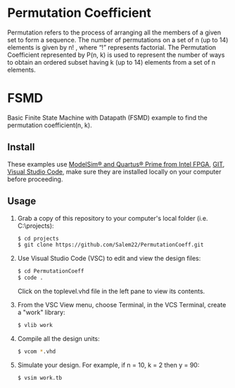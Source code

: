 # Permutation Coefficient

Permutation refers to the process of arranging all the members of a given set to form a sequence. The number of permutations on a set of n (up to 14) elements is given by n! , where “!” represents factorial.
The Permutation Coefficient represented by P(n, k) is used to represent the number of ways to obtain an ordered subset having k (up to 14) elements from a set of n elements.
# FSMD
Basic Finite State Machine with Datapath (FSMD) example to find the permutation coefficient(n, k).

## Install

These examples use [ModelSim&reg; and Quartus&reg; Prime from Intel FPGA](http://fpgasoftware.intel.com/?edition=lite), [GIT](https://git-scm.com/download/win), [Visual Studio Code](https://code.visualstudio.com/download), make sure they are installed locally on your computer before proceeding.

## Usage

1. Grab a copy of this repository to your computer's local folder (i.e. C:\projects):

    ```sh
    $ cd projects
    $ git clone https://github.com/Salem22/PermutationCoeff.git
    ```
2. Use Visual Studio Code (VSC) to edit and view the design files:

    ```sh
    $ cd PermutationCoeff
    $ code .
    ```
    Click on the toplevel.vhd file in the left pane to view its contents.
    
3. From the VSC View menu, choose Terminal, in the VCS Terminal, create a "work" library:

    ```sh
    $ vlib work
    ```
    
4. Compile all the design units:

    ```sh
    $ vcom *.vhd
    ```
    
5. Simulate your design. For example, if n = 10, k = 2 then y = 90:

    ```sh
    $ vsim work.tb
    ```

